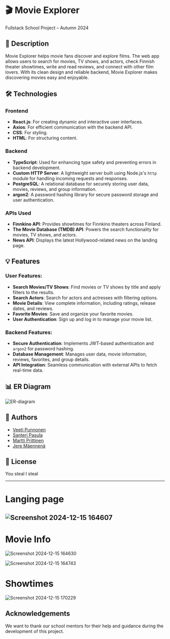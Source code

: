 # 🎬 Movie Explorer  
Fullstack School Project – Autumn 2024

## 📖 Description  
Movie Explorer helps movie fans discover and explore films. The web app allows users to search for movies, TV shows, and actors, check Finnish theater showtimes, write and read reviews, and connect with other film lovers. With its clean design and reliable backend, Movie Explorer makes discovering movies easy and enjoyable.

## 🛠️ Technologies  
### Frontend  
- **React.js**: For creating dynamic and interactive user interfaces.  
- **Axios**: For efficient communication with the backend API.  
- **CSS**: For styling.  
- **HTML**: For structuring content.  

### Backend  
- **TypeScript**: Used for enhancing type safety and preventing errors in backend development.  
- **Custom HTTP Server**: A lightweight server built using Node.js's `http` module for handling incoming requests and responses.  
- **PostgreSQL**: A relational database for securely storing user data, movies, reviews, and group information.  
- **argon2**: A password hashing library for secure password storage and user authentication.

### APIs Used  
- **Finnkino API**: Provides showtimes for Finnkino theaters across Finland.  
- **The Movie Database (TMDB) API**: Powers the search functionality for movies, TV shows, and actors.  
- **News API**: Displays the latest Hollywood-related news on the landing page.

## 💡 Features  
### User Features:  
- **Search Movies/TV Shows**: Find movies or TV shows by title and apply filters to the results.
- **Search Actors**: Search for actors and actresses with filtering options.
- **Movie Details**: View complete information, including ratings, release dates, and reviews.  
- **Favorite Movies**: Save and organize your favorite movies.  
- **User Authentication**: Sign up and log in to manage your movie list.  

### Backend Features:  
- **Secure Authentication**: Implements JWT-based authentication and `argon2` for password hashing.  
- **Database Management**: Manages user data, movie information, reviews, favorites, and group details.  
- **API Integration**: Seamless communication with external APIs to fetch real-time data.

## 📊 ER Diagram  
![ER-diagram](https://github.com/user-attachments/assets/0e750ee9-ede8-4a59-bfed-2f581cfe3ee9)

## 👥 Authors  
- [Veeti Punnonen](https://github.com/SheIITear)  
- [Santeri Pasula](https://github.com/santeripas)  
- [Martti Prittinen](https://github.com/MarttiPrittinen)  
- [Jere Mäennenä](https://github.com/maennenajere)

## 📜 License  
You steal I steal

---
# Langing page
![Screenshot 2024-12-15 164607](https://github.com/user-attachments/assets/fc4b8956-395a-4a65-b125-2bdb842f49f1)
---
# Movie Info
![Screenshot 2024-12-15 164630](https://github.com/user-attachments/assets/5c069f2b-bdaf-4df0-a0fe-f3226488ecf8)

![Screenshot 2024-12-15 164743](https://github.com/user-attachments/assets/91835c57-28de-4c02-a85a-30cfcc0bcb8e)

# Showtimes
![Screenshot 2024-12-15 170229](https://github.com/user-attachments/assets/b8d62b99-7764-4d85-bada-d5287959b1d1)

## Acknowledgements
We want to thank our school mentors for their help and guidance during the development of this project.
